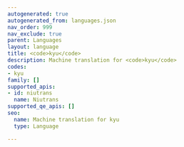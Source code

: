 ```yaml
---
autogenerated: true
autogenerated_from: languages.json
nav_order: 999
nav_exclude: true
parent: Languages
layout: language
title: <code>kyu</code>
description: Machine translation for <code>kyu</code>
codes:
- kyu
family: []
supported_apis:
- id: niutrans
  name: Niutrans
supported_qe_apis: []
seo:
  name: Machine translation for kyu
  type: Language

---
```



